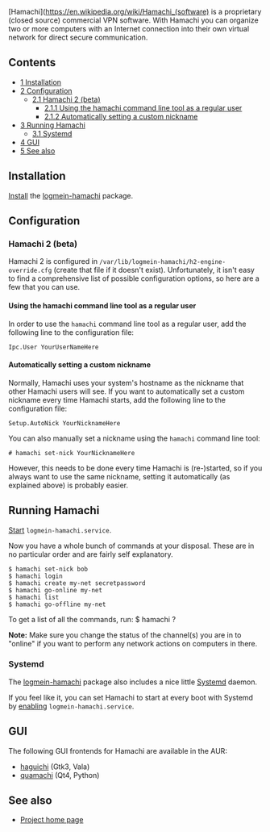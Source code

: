 [Hamachi](https://en.wikipedia.org/wiki/Hamachi_(software) is a proprietary (closed source) commercial VPN software. With Hamachi you can organize two or more computers with an Internet connection into their own virtual network for direct secure communication.

## Contents

*   [1 Installation](#Installation)
*   [2 Configuration](#Configuration)
    *   [2.1 Hamachi 2 (beta)](#Hamachi_2_.28beta.29)
        *   [2.1.1 Using the hamachi command line tool as a regular user](#Using_the_hamachi_command_line_tool_as_a_regular_user)
        *   [2.1.2 Automatically setting a custom nickname](#Automatically_setting_a_custom_nickname)
*   [3 Running Hamachi](#Running_Hamachi)
    *   [3.1 Systemd](#Systemd)
*   [4 GUI](#GUI)
*   [5 See also](#See_also)

## Installation

[Install](/index.php/Install "Install") the [logmein-hamachi](https://aur.archlinux.org/packages/logmein-hamachi/) package.

## Configuration

### Hamachi 2 (beta)

Hamachi 2 is configured in `/var/lib/logmein-hamachi/h2-engine-override.cfg` (create that file if it doesn't exist). Unfortunately, it isn't easy to find a comprehensive list of possible configuration options, so here are a few that you can use.

#### Using the hamachi command line tool as a regular user

In order to use the `hamachi` command line tool as a regular user, add the following line to the configuration file:

```
Ipc.User YourUserNameHere

```

#### Automatically setting a custom nickname

Normally, Hamachi uses your system's hostname as the nickname that other Hamachi users will see. If you want to automatically set a custom nickname every time Hamachi starts, add the following line to the configuration file:

```
Setup.AutoNick YourNicknameHere

```

You can also manually set a nickname using the `hamachi` command line tool:

```
# hamachi set-nick YourNicknameHere

```

However, this needs to be done every time Hamachi is (re-)started, so if you always want to use the same nickname, setting it automatically (as explained above) is probably easier.

## Running Hamachi

[Start](/index.php/Start "Start") `logmein-hamachi.service`.

Now you have a whole bunch of commands at your disposal. These are in no particular order and are fairly self explanatory.

```
$ hamachi set-nick bob
$ hamachi login
$ hamachi create my-net secretpassword
$ hamachi go-online my-net
$ hamachi list
$ hamachi go-offline my-net

```

To get a list of all the commands, run: $ hamachi ?

**Note:** Make sure you change the status of the channel(s) you are in to "online" if you want to perform any network actions on computers in there.

### Systemd

The [logmein-hamachi](https://aur.archlinux.org/packages/logmein-hamachi/) package also includes a nice little [Systemd](/index.php/Systemd "Systemd") daemon.

If you feel like it, you can set Hamachi to start at every boot with Systemd by [enabling](/index.php/Enabling "Enabling") `logmein-hamachi.service`.

## GUI

The following GUI frontends for Hamachi are available in the AUR:

*   [haguichi](https://aur.archlinux.org/packages/haguichi/) (Gtk3, Vala)
*   [quamachi](https://aur.archlinux.org/packages/quamachi/) (Qt4, Python)

## See also

*   [Project home page](https://secure.logmein.com/products/hamachi/)
